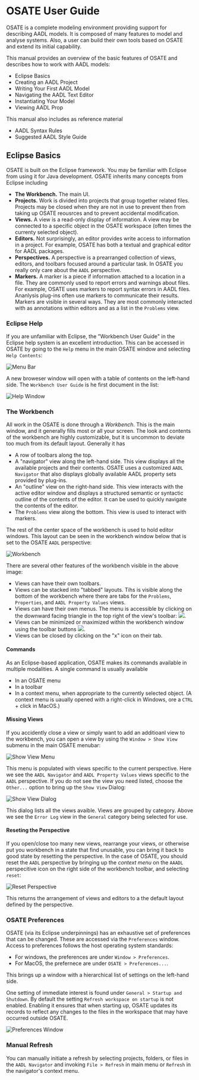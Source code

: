 # OSATE User Guide

OSATE is a complete modeling environment providing support for describing AADL models. It is composed of many features to model and analyse systems.  Also, a user can build their own tools based on OSATE and extend its initial capability.

This manual provides an overview of the basic features of OSATE and describes how to work with AADL models:

* Eclipse Basics
* Creating an AADL Project
* Writing Your First AADL Model
* Navigating the AADL Text Editor
* Instantiating Your Model
* Viewing AADL Prop

This manual also includes as reference material

* AADL Syntax Rules
* Suggested AADL Style Guide



## Eclipse Basics

OSATE is built on the Eclipse framework.  You may be familiar with Eclipse from using it for Java development.  OSATE inherits many concepts from Eclipse including

* **The Workbench.**  The main UI.
* **Projects.**   Work is divided into projects that group together related files.  Projects may be closed when they are not in use to prevent then from taking up OSATE reousrces and to prevent accidental modification.
* **Views.**  A view is a read-only display of information.  A view may be connected to a specific object in the OSATE workspace (often times the currenty selected object).
* **Editors.**  Not surprisingly, an editor provides write access to information in a project.  For example, OSATE has both a textual and graphical editor for AADL packages.
* **Perspectives.**  A perspective is a prearranged collection of views, editors, and toolbars focused around a particular task.  In OSATE you really only care about the `AADL` perspective.
* **Markers.**   A marker is a piece if information attached to a location in a file.  They are commonly used to report errors and warnings about files.  For example, OSATE uses markers to report syntax errors in AADL files.  Ananlysis plug-ins often use markers to communicate their results.  Markers are visible in several ways.  They are most commonly interacted with as annotations within editors and as a list in the `Problems` view.



### Eclipse Help

If you are unfamiliar with Eclipse, the "Workbench User Guide" in the Eclipse help system is an excellent introduction.  This can be accessed in OSATE by going to the `Help` menu in the main OSATE window and selecting `Help Contents`:

![Menu Bar](images/OSATEUserGuide/help1.png)

A new broweser window will open with a table of contents on the left-hand side.  The `Workbench User Guide` is he first document in the list:

![Help Window](images/OSATEUserGuide/help2.png)



### The Workbench

All work in the OSATE is done through a _Workbench_.  This is the main window, and it generally fills most or all your screen.  The look and contents of the workbench are highly customizable, but it is uncommon to deviate too much from its default layout.  Generally it has 

* A row of toolbars along the top.
* A "navigator" view along the left-hand side.  This view displays all the available projects and their contents.  OSATE uses a customized `AADL Navigator` that also displays globally available AADL property sets provided by plug-ins.
* An "outline" view on the right-hand side.  This view interacts with the active editor window and displays a structured semantic or syntactic outline of the contents of the editor.  It can be used to quickly navigate the contents of the editor.
* The `Problems` view along the bottom.  This view is used to interact with markers.

The rest of the center space of the workbench is used to hold editor windows.  This layout can be seen in the workbench window below that is set to the OSATE `AADL` perspective:

![Workbench](images/OSATEUserGuide/workbench.png)

There are several other features of the workbench visible in the above image:

* Views can have their own toolbars.
* Views can be stacked into "tabbed" layouts.  Tihs is visible along the bottom of the workbench where there are tabs for the `Problems`, `Properties`, and `AADL Property Values` views.
* Views can have their own menus.  The menu is accessible by clicking on the downward facing triangle in the top right of the view's toolbar: ![](images/OSATEUserGuide/ViewMenu.png).
* Views can be minimized or maximized within the workbench window using the toolbar buttons ![](images/OSATEUserGuide/MinMax.png).
* Views can be closed by clicking on the "x" icon on their tab.



#### Commands

As an Eclipse-based application, OSATE makes its commands available in multiple modalities.  A single command is usually available

* In an OSATE menu
* In a toolbar
* In a context menu, when appropriate to the currently selected object.  (A context menu is uaually opened with a right-click in Windows, ore a `CTRL` + click in MacOS.)



#### Missing Views

If you accidently close a view or simply want to add an additioanl view to the workbench, you can open a view by using the `Window > Show View` submenu in the main OSATE menubar:

![Show View Menu](images/OSATEUserGuide/ShowView.png)

This menu is populated with views specific to the current perspective.  Here we see the `AADL Navigator` and `AADL Property Values` views specific to the `AADL` perspective.  If you do not see the view you need listed, choose the `Other...` option to bring up the `Show View` Dialog:

![Show View Dialog](images/OSATEUserGuide/ShowViewDialog.png)

This dialog lists all the views avaible.  Views are grouped by category.  Above we see the `Error Log` view in the `General` category being selected for use.



#### Reseting the Perspective

If you open/close too many new views, rearrange your views, or otherwise put you workbench in a state that find unusable, you can bring it back to good state by resetting the perspective.  In the case of OSATE, you should reset the `AADL` perspective by bringing up the _context menu_ on the `AAADL` perspecitive icon on the right side of the workbench toolbar, and selecting `reset`:

![Reset Perspective](images/OSATEUserGuide/ResetPerspective.png)

This returns the arrangement of views and editors to a the default layout defined by the perspective.



### OSATE Preferences

OSATE (via its Eclipse underpinnings) has an exhaustive set of preferences that can be changed.  These are accessed via the `Preferences` window.  Access to preferences follows the host operating system standards:

* For windows, the preferences are under `Window > Preferences`.
* For MacOS, the prefernece are under `OSATE > Preferences...`.

This brings up a window with a hierarchical list of settings on the left-hand side.

One setting of immediate interest is found under `General > Startup and Shutdown`.  By default the setting `Refresh workspace on startup` is not enabled.  Enabling it ensures that when starting up, OSATE updates its records to reflect any changes to the files in the workspace that may have occurred outside OSATE.

![Preferences Window](images/OSATEUSerGuide/Preferences.png)



### Manual Refresh

You can manually initiate a refresh by selecting projects, folders, or files in the `AADL Navigator` and invoking `File > Refresh` in main menu or `Refresh` in the navigator's context menu.
